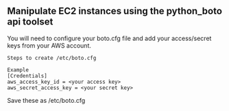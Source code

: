 ## Manipulate EC2 instances using the python_boto api toolset

You will need to configure your boto.cfg file and add your access/secret keys from your AWS account.

	Steps to create /etc/boto.cfg
	
	Example
	[Credentials]
	aws_access_key_id = <your access key>
	aws_secret_access_key = <your secret key>

Save these as /etc/boto.cfg
